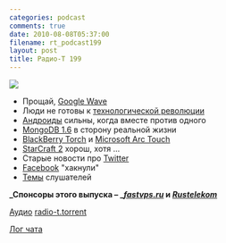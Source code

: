 ```yaml
---
categories: podcast
comments: true
date: 2010-08-08T05:37:00
filename: rt_podcast199
layout: post
title: Радио-Т 199
---
```


![](https://radio-t.com/images/radio-t/rt199.jpg)

- Прощай, [Google Wave](http://techcrunch.com/2010/08/04/wave-goodbye-to-google-wave/)
- Люди не готовы к [технологической революции](http://habrahabr.ru/blogs/google/101081/)
- [Андроиды](http://www.wired.com/gadgetlab/2010/08/android-beats-iphone-in-smartphone-sales/) сильны, когда вместе против одного
- [MongoDB 1.6](http://www.opennet.ru/opennews/art.shtml?num=27546) в сторону реальной жизни
- [BlackBerry Torch](http://www.engadget.com/2010/08/04/blackberry-torch-review/) и [Microsoft Arc Touch](http://www.engadget.com/2010/08/05/microsoft-arc-touch-mouse-rumor-resurfaces-in-relation-to-flat/)
- [StarCraft 2](http://www.switched.com/2010/08/03/hands-on-with-starcraft-2-wings-of-liberty/) хорош, хотя ...
- Старые новости про [Twitter](http://techcrunch.com/2010/08/05/twitter-down/)
- [Facebook](http://www.bbc.co.uk/news/technology-10796584) "хакнули"
- [Темы](http://radio-t.com/temi_dlja_vipuskov/temy-dlya-199/) слушателей

**_Спонсоры этого выпуска – _[_fastvps.ru_](http://fastvps.ru/) и [_Rustelekom_](http://robobill.net/)**

[Аудио](http://archive.rucast.net/radio-t/media/rt_podcast199.mp3)
[radio-t.torrent](http://www.radio-t.com/torrents/rt_podcast199.mp3.torrent)

[Лог чата](http://chat.radio-t.com/logs/radio-t-199.html)
<audio src="http://archive.rucast.net/radio-t/media/rt_podcast199.mp3" preload="none"></audio>
